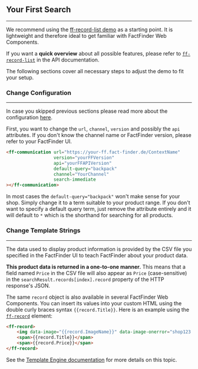 ## Your First Search

---
We recommend using the [ff-record-list demo](https://github.com/FACT-Finder-Web-Components/demos/blob/release/4.x/ff-record-list/index.html) as a starting point. It is lightweight and therefore ideal to get familiar with FactFinder Web Components.

If you want a **quick overview** about all possible features, please refer to [`ff-record-list`](/api/4.x/ff-record-list#tab=docs) in the API documentation.

The following sections cover all necessary steps to adjust the demo to fit your setup.

### Change Configuration

---
In case you skipped previous sections please read more about the configuration [here](/documentation/4.x/configuration).

First, you want to change the `url`, `channel`, `version` and possibly the `api` attributes.
If you don't know the channel name or FactFinder version, please refer to your FactFinder UI.

```html
<ff-communication url="https://your-ff.fact-finder.de/ContextName"
                  version="yourFFVersion"
                  api="yourFFAPIVersion"
                  default-query="backpack"
                  channel="YourChannel"
                  search-immediate
></ff-communication>
```

In most cases the `default-query="backpack"` won't make sense for your shop. Simply change it to a term suitable to your product range. If you don't want to specify a default query term, just remove the attribute entirely and it will default to `*` which is the shorthand for searching for all products.


### Change Template Strings

---
The data used to display product information is provided by the CSV file you specified in the FactFinder UI to teach FactFinder about your product data.

**This product data is returned in a one-to-one manner.** This means that a field named `Price` in the CSV file will also appear as `Price` (case-sensitive) in the `searchResult.records[index].record` property of the HTTP response's JSON.

The same `record` object is also available in several FactFinder Web Components. You can insert its values into your custom HTML using the double curly braces syntax `{{record.Title}}`. Here is an example using the [`ff-record`](/api/4.x/ff-record-list#tab=docs) element:

```html
<ff-record>
    <img data-image="{{record.ImageName}}" data-image-onerror="shop123.com/error.png">
    <span>{{record.Title}}</span>
    <span>{{record.Price}}</span>
</ff-record>
```

See the [Template Engine documentation](/documentation/4.x/template-engine) for more details on this topic.
